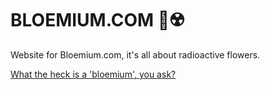 # BLOEMIUM.COM 🌸☢️

Website for Bloemium.com, it's all about radioactive flowers.

[What the heck is a 'bloemium', you ask?](https://translate.google.com/?hl=nl&sl=auto&tl=en&text=Bloem "Find out what the dutch word 'bloem' means")
